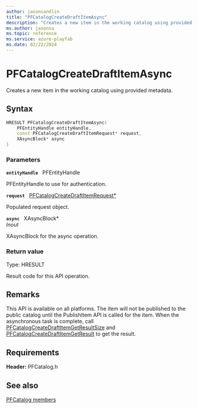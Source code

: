 ```yaml
---
author: jasonsandlin
title: "PFCatalogCreateDraftItemAsync"
description: "Creates a new item in the working catalog using provided metadata."
ms.author: jasonsa
ms.topic: reference
ms.service: azure-playfab
ms.date: 02/22/2024
---
```


# PFCatalogCreateDraftItemAsync  

Creates a new item in the working catalog using provided metadata.  

## Syntax  
  
```cpp
HRESULT PFCatalogCreateDraftItemAsync(  
    PFEntityHandle entityHandle,  
    const PFCatalogCreateDraftItemRequest* request,  
    XAsyncBlock* async  
)  
```  
  
### Parameters  
  
**`entityHandle`** &nbsp; PFEntityHandle  
  
PFEntityHandle to use for authentication.  
  
**`request`** &nbsp; [PFCatalogCreateDraftItemRequest*](../../pfcatalogtypes/structs/pfcatalogcreatedraftitemrequest.md)  
  
Populated request object.  
  
**`async`** &nbsp; XAsyncBlock*  
*_Inout_*  
  
XAsyncBlock for the async operation.  
  
  
### Return value
Type: HRESULT
  
Result code for this API operation.
  
## Remarks  
  
This API is available on all platforms. The item will not be published to the public catalog until the PublishItem API is called for the item. When the asynchronous task is complete, call [PFCatalogCreateDraftItemGetResultSize](pfcatalogcreatedraftitemgetresultsize.md) and [PFCatalogCreateDraftItemGetResult](pfcatalogcreatedraftitemgetresult.md) to get the result.
  
## Requirements  
  
**Header:** PFCatalog.h
  
## See also  
[PFCatalog members](../pfcatalog_members.md)  

  
  

